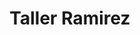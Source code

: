 ---
title: "Taller Ramirez"
url: /quetzaltenango/taller-ramirez/
shop: reparación de automóviles
---